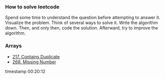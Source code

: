 ### How to solve leetcode
Spend some time to understand the question before attempting to answer it. Visualize the problem. Think of several ways to solve it. Write the algorithm down. Then, and only then, code the solution. Afterward, try to improve the algorithm.

### Arrays
- [217. Contains Duplicate](https://leetcode.com/problems/contains-duplicate/)
- [268. Missing Number](https://leetcode.com/problems/missing-number/)

timestamp 00:20:12